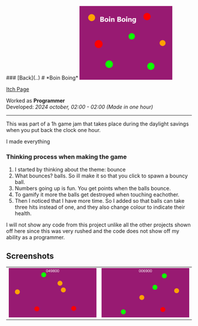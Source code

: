 <head>
  <title>Boin Boing</title>
</head>
### [Back](..)
# *Boin Boing*

<img src="Images\Banner.png" width="50%"/>

[Itch Page](https://zuperzlime.itch.io/boin-boing)  

Worked as **Programmer**  
Developed: *2024 october, 02:00 - 02:00 (Made in one hour)* 

---

This was part of a 1h game jam that takes place during the daylight savings when you put back the clock one hour.

I made everything
### Thinking process when making the game
1. I started by thinking about the theme: bounce
2. What bounces? balls. So ill make it so that you click to spawn a bouncy ball.
3. Numbers going up is fun. You get points when the balls bounce.
4. To gamify it more the balls get destroyed when touching eachother.
5. Then I noticed that I have more time. So I added so that balls can take three hits instead of one, and they also change colour to indicate their health.

I will not show any code from this project unlike all the other projects shown off here since this was very rushed and the code does not show off my ability as a programmer.

## Screenshots

<table>
  <tr>
    <td ><img src="Images\Screenshot1.png"/></td>
     <td ><img src="Images\Screenshot2.png"/></td>
  </tr>
</table>
